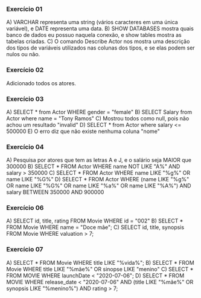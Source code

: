 ### Exercício 01
A) VARCHAR representa uma string (vários caracteres em uma única variável), e DATE representa uma data.
B) SHOW DATABASES mostra quais banco de dados eu possuo naquela conexão, e show tables mostra as tabelas criadas.
C) O comando Describe Actor nos mostra uma descrição dos tipos de variáveis utilizados nas colunas dos tipos, e se elas podem ser nulos ou não.

### Exercício 02
Adicionado todos os atores.

### Exercício 03
A) SELECT * from Actor WHERE gender = "female"
B) SELECT Salary from Actor where name = "Tony Ramos"
C) Mostrou todos como null, pois não achou um resultado "invalid"
D) SELECT * from Actor where salary <= 500000
E) O erro diz que não existe nenhuma coluna "nome"

### Exercício 04
A) Pesquisa por atores que tem as letras A e J, e o salário seja MAIOR que 300000
B) SELECT * FROM Actor WHERE name NOT LIKE "A%" AND salary > 350000
C) SELECT * FROM Actor WHERE name LIKE "%g%" OR name LIKE "%G%"
D) SELECT * FROM Actor WHERE (name LIKE "%g%" OR name LIKE "%G%" OR name LIKE "%a%" OR name LIKE "%A%") AND salary BETWEEN 350000 AND 900000

### Exercício 06
A) SELECT id, title, rating FROM Movie WHERE id = "002"
B) SELECT * FROM Movie WHERE name = "Doce mãe";
C) SELECT id, title, synopsis FROM Movie WHERE valuation > 7;

### Exercício 07
A) SELECT * FROM Movie WHERE title LIKE "%vida%";
B) SELECT * FROM Movie WHERE title LIKE "%mãe%" OR sinopse LIKE "menino"
C) SELECT * FROM MOVIE WHERE launchDate < "2020-07-06";
D) SELECT * FROM MOVIE WHERE release_date < "2020-07-06" AND (title LIKE "%mãe%" OR synopsis LIKE "%menino%") AND rating > 7;